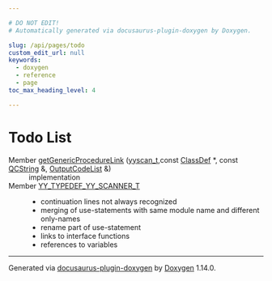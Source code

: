 ```yaml
---

# DO NOT EDIT!
# Automatically generated via docusaurus-plugin-doxygen by Doxygen.

slug: /api/pages/todo
custom_edit_url: null
keywords:
  - doxygen
  - reference
  - page
toc_max_heading_level: 4

---
```


<div class="doxyPage">

# Todo List




<dl class="doxyVariableList">
<dt>Member <a href="/web-doxygen/docs/api/files/src/fortrancode-l/#a2111383c92568a7b28fe96bf69a9f4d2">getGenericProcedureLink</a>  (<a href="/web-doxygen/docs/api/files/src/code-l/#a9484188abbc459dafcbd4c96425fa70b">yyscan_t</a>,const <a href="/web-doxygen/docs/api/classes/classdef">ClassDef</a> *, const <a href="/web-doxygen/docs/api/classes/qcstring">QCString</a> &amp;, <a href="/web-doxygen/docs/api/classes/outputcodelist">OutputCodeList</a> &amp;)</dt>
<dd><a id="_todo000002"></a>implementation</dd>
<dt>Member <a href="/web-doxygen/docs/api/files/src/fortrancode-l/#a5d5508008cac8fb66fca3baa4e9b6584">YY_TYPEDEF_YY_SCANNER_T</a></dt>
<dd><a id="_todo000001"></a>

<ul class="doxyList ">
<li>continuation lines not always recognized</li>
<li>merging of use-statements with same module name and different only-names</li>
<li>rename part of use-statement</li>
<li>links to interface functions</li>
<li>references to variables</li>
</ul></dd>
</dl>

<hr/>

<p class="doxyGeneratedBy">Generated via <a href="https://github.com/xpack/docusaurus-plugin-doxygen">docusaurus-plugin-doxygen</a> by <a href="https://www.doxygen.nl">Doxygen</a> 1.14.0.</p>

</div>
